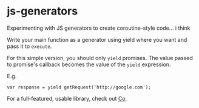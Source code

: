 js-generators
=============

Experimenting with JS generators to create coroutine-style code... i think

Write your main function as a generator using yield where you want and pass it to `execute`.

For this simple version, you should only `yield` promises. The value passed to promise's callback becomes the value of the `yield` expression.

E.g.

    var response = yield getRequest('http://google.com');

For a full-featured, usable library, check out [Co](https://github.com/visionmedia/co).
